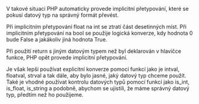 V takové situaci PHP automaticky provede implicitní přetypování, které se pokusí datový typ na správný formát převést.

Při implicitním přetypování float na int se ztratí část desetinných míst. Při implicitním přetypování na bool se použije logická konverze, kdy hodnota 0 bude False a jakákoliv jiná hodnota True.

Při použití return s jiným datovým typem než byl deklarován v hlavičce funkce, PHP opět provede implicitní přetypování.

Je však lepší používat explicitní konverze pomocí funkcí jako je intval, floatval, strval a tak dále, aby bylo jasné, jaký datový typ chceme použít. Také je vhodné používat kontrolu datových typů pomocí funkcí jako is_int, is_float, is_string a podobně, abychom se ujistili, že máme správný datový typ, předtím než ho použijeme.
